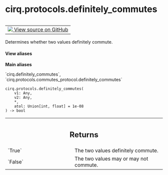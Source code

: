 <div itemscope itemtype="http://developers.google.com/ReferenceObject">
<meta itemprop="name" content="cirq.protocols.definitely_commutes" />
<meta itemprop="path" content="Stable" />
</div>

# cirq.protocols.definitely_commutes

<!-- Insert buttons and diff -->

<table class="tfo-notebook-buttons tfo-api" align="left">

<td>
  <a target="_blank" href="https://github.com/quantumlib/cirq/tree/master/cirq/protocols/commutes_protocol.py">
    <img src="https://www.tensorflow.org/images/GitHub-Mark-32px.png" />
    View source on GitHub
  </a>
</td>
</table>



Determines whether two values definitely commute.

<section class="expandable">
  <h4 class="showalways">View aliases</h4>
  <p>
<b>Main aliases</b>
<p>`cirq.definitely_commutes`, `cirq.protocols.commutes_protocol.definitely_commutes`</p>
</p>
</section>

<pre class="devsite-click-to-copy prettyprint lang-py tfo-signature-link">
<code>cirq.protocols.definitely_commutes(
    v1: Any,
    v2: Any,
    *,
    atol: Union[int, float] = 1e-08
) -> bool
</code></pre>



<!-- Placeholder for "Used in" -->


<!-- Tabular view -->
 <table class="responsive fixed orange">
<colgroup><col width="214px"><col></colgroup>
<tr><th colspan="2"><h2 class="add-link">Returns</h2></th></tr>

<tr>
<td>
`True`
</td>
<td>
The two values definitely commute.
</td>
</tr><tr>
<td>
`False`
</td>
<td>
The two values may or may not commute.
</td>
</tr>
</table>

